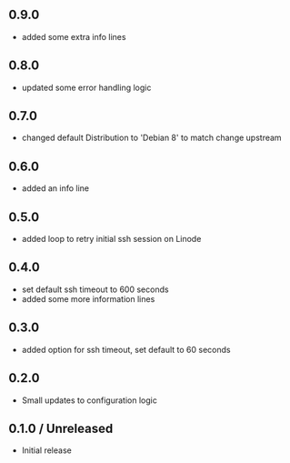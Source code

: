 ## 0.9.0

* added some extra info lines

## 0.8.0

* updated some error handling logic

## 0.7.0

* changed default Distribution to 'Debian 8' to match change upstream

## 0.6.0

* added an info line

## 0.5.0

* added loop to retry initial ssh session on Linode

## 0.4.0

* set default ssh timeout to 600 seconds
* added some more information lines

## 0.3.0

* added option for ssh timeout, set default to 60 seconds

## 0.2.0

* Small updates to configuration logic

## 0.1.0 / Unreleased

* Initial release
